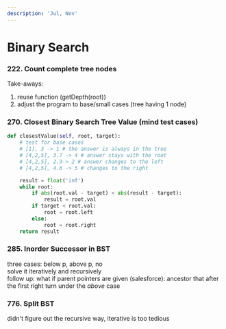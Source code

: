 ```yaml
---
description: 'Jul, Nov'
---
```


# Binary Search

### 222. Count complete tree nodes

Take-aways:

1. reuse function \(getDepth\(root\)\)
2. adjust the program to base/small cases \(tree having 1 node\)

### 270. Closest Binary Search Tree Value \(mind test cases\)

```python
def closestValue(self, root, target):
    # test for base cases
    # [1], 3 -> 1 # the answer is always in the tree 
    # [4,2,5], 3.7 -> 4 # answer stays with the root
    # [4,2,5], 2.3-> 2 # answer changes to the left
    # [4,2,5], 4.6 -> 5 # changes to the right

    result = float('inf')
    while root:
        if abs(root.val - target) < abs(result - target):
            result = root.val
        if target < root.val:
            root = root.left
        else:
            root = root.right
    return result
```

### 285. Inorder Successor in BST

three cases: below p, above p, no  
solve it iteratively and recursively  
follow up: what if parent pointers are given \(salesforce\):  ancestor that after the first right turn under the _above_ case 

### 

### 776. Split BST

didn't figure out the recursive way, iterative is too tedious

